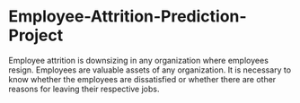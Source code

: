 # Employee-Attrition-Prediction-Project
Employee attrition is downsizing in any organization where employees resign. Employees are valuable assets of any organization. It is necessary to know whether the employees are dissatisfied or whether there are other reasons for leaving their respective jobs.

